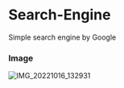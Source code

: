 # Search-Engine
Simple search engine by Google 

### Image
![IMG_20221016_132931](https://user-images.githubusercontent.com/113466961/196021611-ea6f533d-c7c1-46ce-b3af-42433853513b.jpg)
